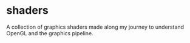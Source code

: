 # shaders
A collection of graphics shaders made along my journey to understand OpenGL and the graphics pipeline.
